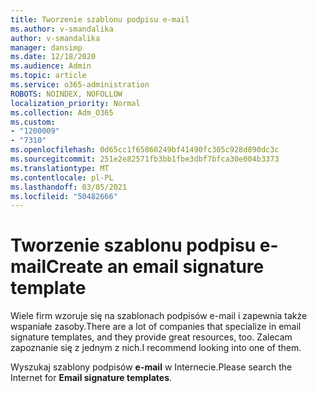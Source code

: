 ```yaml
---
title: Tworzenie szablonu podpisu e-mail
ms.author: v-smandalika
author: v-smandalika
manager: dansimp
ms.date: 12/18/2020
ms.audience: Admin
ms.topic: article
ms.service: o365-administration
ROBOTS: NOINDEX, NOFOLLOW
localization_priority: Normal
ms.collection: Adm_O365
ms.custom:
- "1200009"
- "7310"
ms.openlocfilehash: 0d65cc1f65860249bf41490fc305c928d890dc3c
ms.sourcegitcommit: 251e2e82571fb3bb1fbe3dbf7bfca30e004b3373
ms.translationtype: MT
ms.contentlocale: pl-PL
ms.lasthandoff: 03/05/2021
ms.locfileid: "50482666"
---
```

# <a name="create-an-email-signature-template"></a><span data-ttu-id="0f58a-102">Tworzenie szablonu podpisu e-mail</span><span class="sxs-lookup"><span data-stu-id="0f58a-102">Create an email signature template</span></span>

<span data-ttu-id="0f58a-103">Wiele firm wzoruje się na szablonach podpisów e-mail i zapewnia także wspaniałe zasoby.</span><span class="sxs-lookup"><span data-stu-id="0f58a-103">There are a lot of companies that specialize in email signature templates, and they provide great resources, too.</span></span> <span data-ttu-id="0f58a-104">Zalecam zapoznanie się z jednym z nich.</span><span class="sxs-lookup"><span data-stu-id="0f58a-104">I recommend looking into one of them.</span></span>

<span data-ttu-id="0f58a-105">Wyszukaj szablony podpisów **e-mail** w Internecie.</span><span class="sxs-lookup"><span data-stu-id="0f58a-105">Please search the Internet for **Email signature templates**.</span></span>